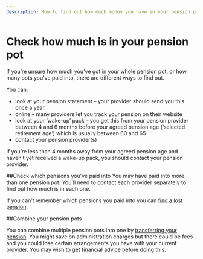 ```yaml
---
description: How to find out how much money you have in your pension pot, and how many pension pots you’ve paid into.
---
```


# Check how much is in your pension pot

If you’re unsure how much you’ve got in your whole pension pot, or how many pots you’ve paid into, there are different ways to find out.

You can:

- look at your pension statement – your provider should send you this once a year
- online – many providers let you track your pension on their website 
- look at your ‘wake-up’ pack – you get this from your pension provider between 4 and 6 months before your agreed pension age (‘selected retirement age’) which is usually between 60 and 65
- contact your pension provider(s)

If you’re less than 4 months away from your agreed pension age and haven’t yet received a wake-up pack, you should contact your pension provider.

##Check which pensions you’ve paid into
You may have paid into more than one pension pot. You’ll need to contact each provider separately to find out how much is in each one.

If you can’t remember which pensions you paid into you can [find a lost pension](https://www.gov.uk/find-lost-pension).

##Combine your pension pots

You can combine multiple pension pots into one by [transferring your pension](https://www.gov.uk/transferring-your-pension/transferring-to-a-uk-pension-scheme). You might save on administration charges but there could be fees and you could lose certain arrangements you have with your current provider. You may wish to get [financial advice](/financial-advice) before doing this.




